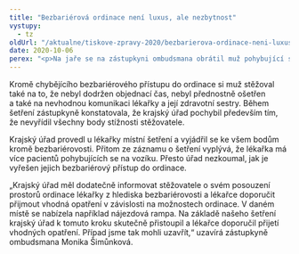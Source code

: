 ```yaml
---
title: "Bezbariérová ordinace není luxus, ale nezbytnost"
vystupy:
  - tz
oldUrl: "/aktualne/tiskove-zpravy-2020/bezbarierova-ordinace-neni-luxus-ale-nezbytnost"
date: 2020-10-06
perex: "<p>Na jaře se na zástupkyni ombudsmana obrátil muž pohybující se na vozíku ve věci vyřízení své stížnosti týkající se návštěvy lékařky. Muž si u krajského úřadu stěžoval mimo jiné na chybějící bezbariérový přístup do její ordinace. K této části podnětu se však krajský úřad vůbec nevyjádřil. Na základě našeho šetření pak krajský úřad vyzval dotčenou lékařku k přijetí takových opatření, která by zajistila bezbariérový přístup do ordinace. </p>"
---
```


<!-- imported from the old website -->

<p>Kromě chybějícího bezbariérového přístupu do ordinace si muž stěžoval také na to, že nebyl dodržen objednací čas, nebyl přednostně ošetřen a také na nevhodnou komunikaci lékařky a její zdravotní sestry. Během šetření zástupkyně konstatovala, že krajský úřad pochybil především tím, že nevyřídil všechny body stížnosti stěžovatele. </p> <p>Krajský úřad provedl u lékařky místní šetření a vyjádřil se ke všem bodům kromě bezbariérovosti. Přitom ze záznamu o šetření vyplývá, že lékařka má více pacientů pohybujících se na vozíku. Přesto úřad nezkoumal, jak je vyřešen jejich bezbariérový přístup do ordinace.              </p> <p>„Krajský úřad měl dodatečně informovat stěžovatele o svém posouzení prostorů ordinace lékařky z hlediska bezbariérovosti a lékařce doporučit přijmout vhodná opatření v závislosti na možnostech ordinace. V daném místě se nabízela například nájezdová rampa. Na základě našeho šetření krajský úřad k tomuto kroku skutečně přistoupil a lékařce doporučil přijetí vhodných opatření. Případ jsme tak mohli uzavřít,“ uzavírá zástupkyně ombudsmana Monika Šimůnková. </p>
